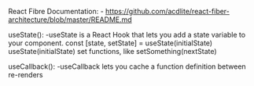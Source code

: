 React Fibre Documentation:
    - https://github.com/acdlite/react-fiber-architecture/blob/master/README.md

useState():
    -useState is a React Hook that lets you add a state variable to your component. const [state, setState] = useState(initialState) useState(initialState) set functions, like setSomething(nextState)

useCallback():
    -useCallback lets you cache a function definition between re-renders